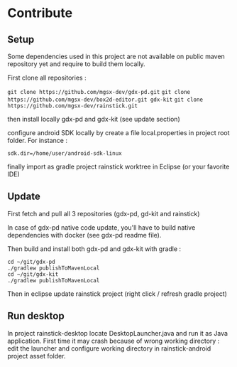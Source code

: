 
# Contribute

## Setup

Some dependencies used in this project are not available on public maven repository yet and require
to build them locally.

First clone all repositories : 

`git clone https://github.com/mgsx-dev/gdx-pd.git`
`git clone https://github.com/mgsx-dev/box2d-editor.git gdx-kit`
`git clone https://github.com/mgsx-dev/rainstick.git`

then install locally gdx-pd and gdx-kit (see update section)

configure android SDK locally by create a file local.properties in project root folder. For instance :

```
sdk.dir=/home/user/android-sdk-linux
```

finally import as gradle project rainstick worktree in Eclipse (or your favorite IDE)

## Update

First fetch and pull all 3 repositories (gdx-pd, gd-kit and rainstick)

In case of gdx-pd native code update, you'll have to build native dependencies with docker (see gdx-pd readme file).

Then build and install both gdx-pd and gdx-kit with gradle : 
```
cd ~/git/gdx-pd
./gradlew publishToMavenLocal
cd ~/git/gdx-kit
./gradlew publishToMavenLocal

```

Then in eclipse update rainstick project (right click / refresh gradle project)

## Run desktop

In project rainstick-desktop locate DesktopLauncher.java and run it as Java application. First time it may
crash because of wrong working directory : edit the launcher and configure working directory in rainstick-android project
asset folder.

